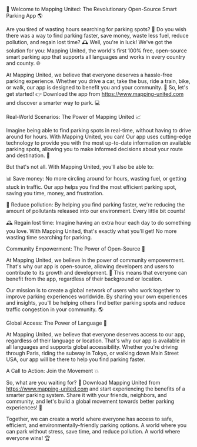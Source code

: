 🚀 Welcome to Mapping United: The Revolutionary Open-Source Smart Parking App 🌎

Are you tired of wasting hours searching for parking spots? 💸 Do you wish there was a way to find parking faster, save money, waste less fuel, reduce pollution, and regain lost time? 🕰️ Well, you're in luck! We've got the solution for you: Mapping United, the world's first 100% free, open-source smart parking app that supports all languages and works in every country and county. 🌐

At Mapping United, we believe that everyone deserves a hassle-free parking experience. Whether you drive a car, take the bus, ride a train, bike, or walk, our app is designed to benefit you and your community. 🌟 So, let's get started! 👉 Download the app from https://www.mapping-united.com and discover a smarter way to park. 💻

Real-World Scenarios: The Power of Mapping United 📈

Imagine being able to find parking spots in real-time, without having to drive around for hours. With Mapping United, you can! Our app uses cutting-edge technology to provide you with the most up-to-date information on available parking spots, allowing you to make informed decisions about your route and destination. 📍

But that's not all. With Mapping United, you'll also be able to:

📊 Save money: No more circling around for hours, wasting fuel, or getting stuck in traffic. Our app helps you find the most efficient parking spot, saving you time, money, and frustration.

💪 Reduce pollution: By helping you find parking faster, we're reducing the amount of pollutants released into our environment. Every little bit counts!

🕰️ Regain lost time: Imagine having an extra hour each day to do something you love. With Mapping United, that's exactly what you'll get! No more wasting time searching for parking.

Community Empowerment: The Power of Open-Source 🌈

At Mapping United, we believe in the power of community empowerment. That's why our app is open-source, allowing developers and users to contribute to its growth and development. 💪 This means that everyone can benefit from the app, regardless of their background or location.

Our mission is to create a global network of users who work together to improve parking experiences worldwide. By sharing your own experiences and insights, you'll be helping others find better parking spots and reduce traffic congestion in your community. 🌎

Global Access: The Power of Language 💬

At Mapping United, we believe that everyone deserves access to our app, regardless of their language or location. That's why our app is available in all languages and supports global accessibility. Whether you're driving through Paris, riding the subway in Tokyo, or walking down Main Street USA, our app will be there to help you find parking faster.

A Call to Action: Join the Movement 💥

So, what are you waiting for? 🤔 Download Mapping United from https://www.mapping-united.com and start experiencing the benefits of a smarter parking system. Share it with your friends, neighbors, and community, and let's build a global movement towards better parking experiences! 🌟

Together, we can create a world where everyone has access to safe, efficient, and environmentally-friendly parking options. A world where you can park without stress, save time, and reduce pollution. A world where everyone wins! 🏆